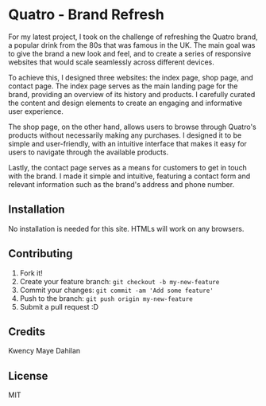 # Quatro - Brand Refresh

For my latest project, I took on the challenge of refreshing the Quatro brand, a popular drink from the 80s that was famous in the UK. The main goal was to give the brand a new look and feel, and to create a series of responsive websites that would scale seamlessly across different devices.

To achieve this, I designed three websites: the index page, shop page, and contact page. The index page serves as the main landing page for the brand, providing an overview of its history and products.  I carefully curated the content and design elements to create an engaging and informative user experience.

The shop page, on the other hand, allows users to browse through Quatro's products without necessarily making any purchases. I designed it to be simple and user-friendly, with an intuitive interface that makes it easy for users to navigate through the available products.

Lastly, the contact page serves as a means for customers to get in touch with the brand. I made it simple and intuitive, featuring a contact form and relevant information such as the brand's address and phone number.

## Installation

No installation is needed for this site. HTMLs will work on any browsers.

## Contributing

1. Fork it!
2. Create your feature branch: `git checkout -b my-new-feature`
3. Commit your changes: `git commit -am 'Add some feature'`
4. Push to the branch: `git push origin my-new-feature`
5. Submit a pull request :D


## Credits

Kwency Maye Dahilan

## License

MIT 